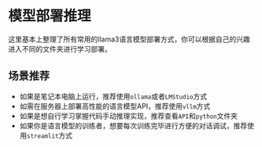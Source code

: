# 模型部署推理

这里基本上整理了所有常用的llama3语言模型部署方式，你可以根据自己的兴趣进入不同的文件夹进行学习部署。

## 场景推荐
- 如果是笔记本电脑上运行，推荐使用`ollama`或者`LMStudio`方式
- 如需在服务器上部署高性能的语言模型API，推荐使用`vllm`方式
- 如果是想自行学习掌握代码手动推理实现，推荐查看`API`和`python`文件夹
- 如果你是语言模型的训练者，想要每次训练完毕进行方便的对话调试，推荐使用`streamlit`方式
  
